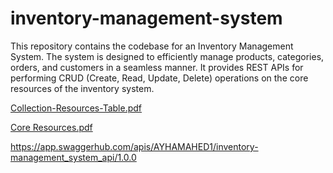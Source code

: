 # inventory-management-system
This repository contains the codebase for an Inventory Management System. The system is designed to efficiently manage products, categories, orders, and customers in a seamless manner. It provides REST APIs for performing CRUD (Create, Read, Update, Delete) operations on the core resources of the inventory system.

[Collection-Resources-Table.pdf](https://github.com/AyhamAhed/inventory-management-system/files/14894990/Collection-Resources-Table.pdf)


[Core Resources.pdf](https://github.com/AyhamAhed/inventory-management-system/files/14894992/Core.Resources.pdf)


https://app.swaggerhub.com/apis/AYHAMAHED1/inventory-management_system_api/1.0.0
